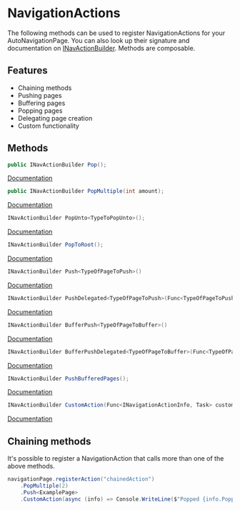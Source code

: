 # NavigationActions

The following methods can be used to register NavigationActions for your AutoNavigationPage.
You can also look up their signature and documentation on [INavActionBuilder](Sources/Xamarin.Forms.AutoNavigationPage/NavigationActionBuilder/INavActionBuilder.cs).
Methods are composable.

## Features

* Chaining methods
* Pushing pages
* Buffering pages
* Popping pages
* Delegating page creation
* Custom functionality

## Methods

```csharp
public INavActionBuilder Pop();
```
[Documentation](https://github.com/manuelmeisen/Xamarin-Autonavigation/blob/e230c2f2025c89ffa1765b8aa9f95f62a80acc28/Sources/Xamarin.Forms.AutoNavigationPage/NavigationActionBuilder/INavActionBuilder.cs#L14-L18)

```csharp
public INavActionBuilder PopMultiple(int amount);
```
[Documentation](https://github.com/manuelmeisen/Xamarin-Autonavigation/blob/e230c2f2025c89ffa1765b8aa9f95f62a80acc28/Sources/Xamarin.Forms.AutoNavigationPage/NavigationActionBuilder/INavActionBuilder.cs#L20-L25)

```csharp
INavActionBuilder PopUnto<TypeToPopUnto>();
```
[Documentation](https://github.com/manuelmeisen/Xamarin-Autonavigation/blob/e230c2f2025c89ffa1765b8aa9f95f62a80acc28/Sources/Xamarin.Forms.AutoNavigationPage/NavigationActionBuilder/INavActionBuilder.cs#L27-L32)

```csharp
INavActionBuilder PopToRoot();
```
[Documentation](https://github.com/manuelmeisen/Xamarin-Autonavigation/blob/e230c2f2025c89ffa1765b8aa9f95f62a80acc28/Sources/Xamarin.Forms.AutoNavigationPage/NavigationActionBuilder/INavActionBuilder.cs#L34-L38)

```csharp
INavActionBuilder Push<TypeOfPageToPush>()
```
[Documentation](https://github.com/manuelmeisen/Xamarin-Autonavigation/blob/e230c2f2025c89ffa1765b8aa9f95f62a80acc28/Sources/Xamarin.Forms.AutoNavigationPage/NavigationActionBuilder/INavActionBuilder.cs#L40-L45)

```csharp
INavActionBuilder PushDelegated<TypeOfPageToPush>(Func<TypeOfPageToPush> pageCreator);
```
[Documentation](https://github.com/manuelmeisen/Xamarin-Autonavigation/blob/e230c2f2025c89ffa1765b8aa9f95f62a80acc28/Sources/Xamarin.Forms.AutoNavigationPage/NavigationActionBuilder/INavActionBuilder.cs#L47-L53)

```csharp
INavActionBuilder BufferPush<TypeOfPageToBuffer>()
```
[Documentation](https://github.com/manuelmeisen/Xamarin-Autonavigation/blob/e230c2f2025c89ffa1765b8aa9f95f62a80acc28/Sources/Xamarin.Forms.AutoNavigationPage/NavigationActionBuilder/INavActionBuilder.cs#L55-L62)

```csharp
INavActionBuilder BufferPushDelegated<TypeOfPageToBuffer>(Func<TypeOfPageToBuffer> pageCreator)
```
[Documentation](https://github.com/manuelmeisen/Xamarin-Autonavigation/blob/e230c2f2025c89ffa1765b8aa9f95f62a80acc28/Sources/Xamarin.Forms.AutoNavigationPage/NavigationActionBuilder/INavActionBuilder.cs#L64-L70)

```csharp
INavActionBuilder PushBufferedPages();
```
[Documentation](https://github.com/manuelmeisen/Xamarin-Autonavigation/blob/e230c2f2025c89ffa1765b8aa9f95f62a80acc28/Sources/Xamarin.Forms.AutoNavigationPage/NavigationActionBuilder/INavActionBuilder.cs#L72-L76)

```csharp
INavActionBuilder CustomAction(Func<INavigationActionInfo, Task> customAction);
```
[Documentation](https://github.com/manuelmeisen/Xamarin-Autonavigation/blob/e230c2f2025c89ffa1765b8aa9f95f62a80acc28/Sources/Xamarin.Forms.AutoNavigationPage/NavigationActionBuilder/INavActionBuilder.cs#L78-L84)

## Chaining methods

It's possible to register a NavigationAction that calls more than one of the above methods.
```csharp
navigationPage.registerAction("chainedAction")
    .PopMultiple(2)
    .Push<ExamplePage>
    .CustomAction(async (info) => Console.WriteLine($"Popped {info.PoppedPages.Count} pages"));
```
